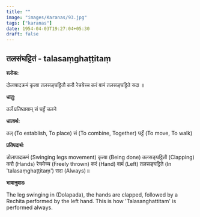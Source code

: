```yaml
---
title: ""
image: "images/Karanas/93.jpg"
tags: ["karanas"]
date: 1954-04-03T19:27:04+05:30
draft: false
---
```


## तलसंघट्टितं - talasaṃghaṭṭitaṃ

**श्लोक:**

दोलापादक्रमं कृत्वा तलसङ्घट्टितौ करौ रेचयेच्च करं वामं तलसङ्घट्टिते सदा ॥

**धातुः**

तलँ प्रतिष्ठायाम् 
सं
घट्टँ चलने

**धात्वर्थ:**

तल् (To establish, To place) 
सं (To combine, Together)
घट्टँ (To move, To walk)

**प्रतिपदार्थः**

डोलापादक्रमं (Swinging legs movement) कृत्वा (Being done) तलसङ्घट्टितौ (Clapping) करौ (Hands) रेचयेच्च (Freely thrown) करं (Hand) वामं (Left) तलसङ्घट्टिते (In 'talasaṃghaṭṭitaṃ') सदा (Always)॥

**भावानुवादः**

The leg swinging in (Dolapada), the hands are clapped, followed by a Rechita performed by the left hand. This is how 'Talasanghattitam' is performed always.
